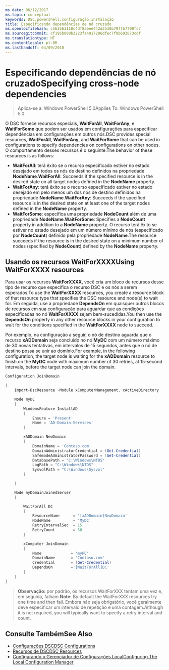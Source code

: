 ```yaml
---
ms.date: 06/12/2017
ms.topic: conceptual
keywords: DSC,powershell,configuração,instalação
title: Especificando dependências de nó cruzado
ms.openlocfilehash: c563563118c4df8aeee442d3b30b79f7b7700fc7
ms.sourcegitcommit: cf195b090b3223fa4917206dfec7f0b603873cdf
ms.translationtype: HT
ms.contentlocale: pt-BR
ms.lasthandoff: 04/09/2018
---
```

# <a name="specifying-cross-node-dependencies"></a><span data-ttu-id="f0755-103">Especificando dependências de nó cruzado</span><span class="sxs-lookup"><span data-stu-id="f0755-103">Specifying cross-node dependencies</span></span>

> <span data-ttu-id="f0755-104">Aplica-se a: Windows PowerShell 5.0</span><span class="sxs-lookup"><span data-stu-id="f0755-104">Applies To: Windows PowerShell 5.0</span></span>

<span data-ttu-id="f0755-105">O DSC fornece recursos especiais, **WaitForAll**, **WaitForAny**, e **WaitForSome** que podem ser usados em configurações para especificar dependências em configurações em outros nós.</span><span class="sxs-lookup"><span data-stu-id="f0755-105">DSC provides special resources, **WaitForAll**, **WaitForAny**, and **WaitForSome** that can be used in configurations to specify dependencies on configurations on other nodes.</span></span> <span data-ttu-id="f0755-106">O comportamento desses recursos é o seguinte:</span><span class="sxs-lookup"><span data-stu-id="f0755-106">The behavior of these resources is as follows:</span></span>

* <span data-ttu-id="f0755-107">**WaitForAll**: terá êxito se o recurso especificado estiver no estado desejado em todos os nós de destino definidos na propriedade **NodeName**.</span><span class="sxs-lookup"><span data-stu-id="f0755-107">**WaitForAll**: Succeeds if the specified resource is in the desired state on all target nodes defined in the **NodeName** property.</span></span>
* <span data-ttu-id="f0755-108">**WaitForAny**: terá êxito se o recurso especificado estiver no estado desejado em pelo menos um dos nós de destino definidos na propriedade **NodeName**.</span><span class="sxs-lookup"><span data-stu-id="f0755-108">**WaitForAny**: Succeeds if the specified resource is in the desired state on at least one of the target nodes defined in the **NodeName** property.</span></span>
* <span data-ttu-id="f0755-109">**WaitForSome**: especifica uma propriedade **NodeCount** além de uma propriedade **NodeName**.</span><span class="sxs-lookup"><span data-stu-id="f0755-109">**WaitForSome**: Specifies a **NodeCount** property in addition to a **NodeName** property.</span></span> <span data-ttu-id="f0755-110">O recurso terá êxito se estiver no estado desejado em um número mínimo de nós (especificado por **NodeCount**) definido pela propriedade **NodeName**.</span><span class="sxs-lookup"><span data-stu-id="f0755-110">The resource succeeds if the resource is in the desired state on a minimum number of nodes (specified by **NodeCount**) defined by the **NodeName** property.</span></span>

## <a name="using-waitforxxxx-resources"></a><span data-ttu-id="f0755-111">Usando os recursos WaitForXXXX</span><span class="sxs-lookup"><span data-stu-id="f0755-111">Using WaitForXXXX resources</span></span>

<span data-ttu-id="f0755-112">Para usar os recursos **WaitForXXXX**, você cria um bloco de recursos desse tipo de recurso que especifica o recurso DSC e os nós a serem esperados.</span><span class="sxs-lookup"><span data-stu-id="f0755-112">To use the **WaitForXXXX** resources, you create a resource block of that resource type that specifies the DSC resource and node(s) to wait for.</span></span> <span data-ttu-id="f0755-113">Em seguida, use a propriedade **DependsOn** em quaisquer outros blocos de recursos em sua configuração para aguardar que as condições especificadas no nó **WaitForXXXX** sejam bem-sucedidas.</span><span class="sxs-lookup"><span data-stu-id="f0755-113">You then use the **DependsOn** property in any other resource blocks in your configuration to wait for the conditions specified in the **WaitForXXXX** node to succeed.</span></span>

<span data-ttu-id="f0755-114">Por exemplo, na configuração a seguir, o nó de destino aguarda que o recurso **xADDomain** seja concluído no nó **MyDC** com um número máximo de 30 novas tentativas, em intervalos de 15 segundos, antes que o nó de destino possa se unir ao domínio.</span><span class="sxs-lookup"><span data-stu-id="f0755-114">For example, in the following configuration, the target node is waiting for the **xADDomain** resource to finish on the **MyDC** node with maximum number of 30 retries, at 15-second intervals, before the target node can join the domain.</span></span>

```powershell
Configuration JoinDomain

{
    Import-DscResource -Module xComputerManagement, xActiveDirectory

    Node myDC
    {
        WindowsFeature InstallAD
        {
            Ensure = 'Present'
            Name = 'AD-Domain-Services'
        }

        xADDomain NewDomain
        {
            DomainName = 'Contoso.com'
            DomainAdministratorCredential = (Get-Credential)
            SafemodeAdministratorPassword = (Get-Credential)
            DatabasePath = "C:\Windows\NTDS"
            LogPath = "C:\Windows\NTDS"
            SysvolPath = "C:\Windows\Sysvol"
        }

    }

    Node myDomainJoinedServer
    {

        WaitForAll DC
        {
            ResourceName      = '[xADDomain]NewDomain'
            NodeName          = 'MyDC'
            RetryIntervalSec  = 15
            RetryCount        = 30
        }

        xComputer JoinDomain
        {
            Name             = 'myPC'
            DomainName       = 'Contoso.com'
            Credential       = (Get-Credential)
            DependsOn        ='[WaitForAll]DC'
        }
    }
}
```

><span data-ttu-id="f0755-115">**Observação:** por padrão, os recursos WaitForXXX tentam uma vez e, em seguida, falham.</span><span class="sxs-lookup"><span data-stu-id="f0755-115">**Note:** By default the WaitForXXX resources try one time and then fail.</span></span> <span data-ttu-id="f0755-116">Embora não seja obrigatório, você geralmente deve especificar um intervalo de repetição e uma contagem.</span><span class="sxs-lookup"><span data-stu-id="f0755-116">Although it is not required, you will typically want to specify a retry interval and count.</span></span>

## <a name="see-also"></a><span data-ttu-id="f0755-117">Consulte Também</span><span class="sxs-lookup"><span data-stu-id="f0755-117">See Also</span></span>
* [<span data-ttu-id="f0755-118">Configurações DSC</span><span class="sxs-lookup"><span data-stu-id="f0755-118">DSC Configurations</span></span>](configurations.md)
* [<span data-ttu-id="f0755-119">Recursos de DSC</span><span class="sxs-lookup"><span data-stu-id="f0755-119">DSC Resources</span></span>](resources.md)
* [<span data-ttu-id="f0755-120">Configurando o Gerenciador de Configurações Local</span><span class="sxs-lookup"><span data-stu-id="f0755-120">Configuring The Local Configuration Manager</span></span>](metaConfig.md)